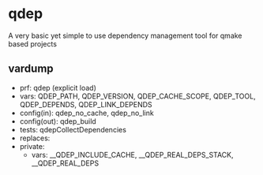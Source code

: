 # qdep
A very basic yet simple to use dependency management tool for qmake based projects

## vardump
- prf: qdep (explicit load)
- vars: QDEP_PATH, QDEP_VERSION, QDEP_CACHE_SCOPE, QDEP_TOOL, QDEP_DEPENDS, QDEP_LINK_DEPENDS
- config(in): qdep_no_cache, qdep_no_link
- config(out): qdep_build
- tests: qdepCollectDependencies
- replaces: 
- private:
    - vars: __QDEP_INCLUDE_CACHE, __QDEP_REAL_DEPS_STACK, __QDEP_REAL_DEPS